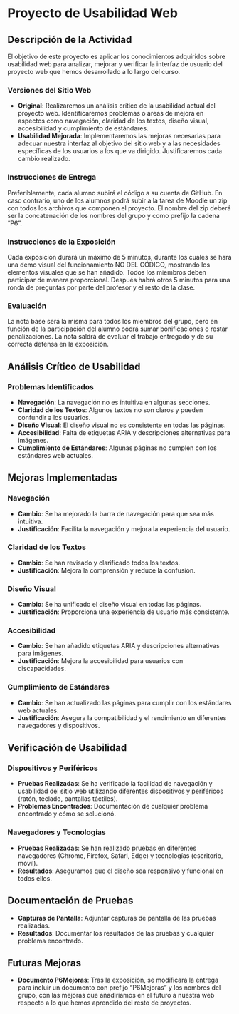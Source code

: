 # Proyecto de Usabilidad Web

## Descripción de la Actividad

El objetivo de este proyecto es aplicar los conocimientos adquiridos sobre usabilidad web para analizar, mejorar y verificar la interfaz de usuario del proyecto web que hemos desarrollado a lo largo del curso. 

### Versiones del Sitio Web

- **Original**: Realizaremos un análisis crítico de la usabilidad actual del proyecto web. Identificaremos problemas o áreas de mejora en aspectos como navegación, claridad de los textos, diseño visual, accesibilidad y cumplimiento de estándares.
- **Usabilidad Mejorada**: Implementaremos las mejoras necesarias para adecuar nuestra interfaz al objetivo del sitio web y a las necesidades específicas de los usuarios a los que va dirigido. Justificaremos cada cambio realizado.

### Instrucciones de Entrega

Preferiblemente, cada alumno subirá el código a su cuenta de GitHub. En caso contrario, uno de los alumnos podrá subir a la tarea de Moodle un zip con todos los archivos que componen el proyecto. El nombre del zip deberá ser la concatenación de los nombres del grupo y como prefijo la cadena “P6”.

### Instrucciones de la Exposición

Cada exposición durará un máximo de 5 minutos, durante los cuales se hará una demo visual del funcionamiento NO DEL CÓDIGO, mostrando los elementos visuales que se han añadido. Todos los miembros deben participar de manera proporcional. Después habrá otros 5 minutos para una ronda de preguntas por parte del profesor y el resto de la clase.

### Evaluación

La nota base será la misma para todos los miembros del grupo, pero en función de la participación del alumno podrá sumar bonificaciones o restar penalizaciones. La nota saldrá de evaluar el trabajo entregado y de su correcta defensa en la exposición.

## Análisis Crítico de Usabilidad

### Problemas Identificados

- **Navegación**: La navegación no es intuitiva en algunas secciones.
- **Claridad de los Textos**: Algunos textos no son claros y pueden confundir a los usuarios.
- **Diseño Visual**: El diseño visual no es consistente en todas las páginas.
- **Accesibilidad**: Falta de etiquetas ARIA y descripciones alternativas para imágenes.
- **Cumplimiento de Estándares**: Algunas páginas no cumplen con los estándares web actuales.

## Mejoras Implementadas

### Navegación

- **Cambio**: Se ha mejorado la barra de navegación para que sea más intuitiva.
- **Justificación**: Facilita la navegación y mejora la experiencia del usuario.

### Claridad de los Textos

- **Cambio**: Se han revisado y clarificado todos los textos.
- **Justificación**: Mejora la comprensión y reduce la confusión.

### Diseño Visual

- **Cambio**: Se ha unificado el diseño visual en todas las páginas.
- **Justificación**: Proporciona una experiencia de usuario más consistente.

### Accesibilidad

- **Cambio**: Se han añadido etiquetas ARIA y descripciones alternativas para imágenes.
- **Justificación**: Mejora la accesibilidad para usuarios con discapacidades.

### Cumplimiento de Estándares

- **Cambio**: Se han actualizado las páginas para cumplir con los estándares web actuales.
- **Justificación**: Asegura la compatibilidad y el rendimiento en diferentes navegadores y dispositivos.

## Verificación de Usabilidad

### Dispositivos y Periféricos

- **Pruebas Realizadas**: Se ha verificado la facilidad de navegación y usabilidad del sitio web utilizando diferentes dispositivos y periféricos (ratón, teclado, pantallas táctiles).
- **Problemas Encontrados**: Documentación de cualquier problema encontrado y cómo se solucionó.

### Navegadores y Tecnologías

- **Pruebas Realizadas**: Se han realizado pruebas en diferentes navegadores (Chrome, Firefox, Safari, Edge) y tecnologías (escritorio, móvil).
- **Resultados**: Aseguramos que el diseño sea responsivo y funcional en todos ellos.

## Documentación de Pruebas

- **Capturas de Pantalla**: Adjuntar capturas de pantalla de las pruebas realizadas.
- **Resultados**: Documentar los resultados de las pruebas y cualquier problema encontrado.

## Futuras Mejoras

- **Documento P6Mejoras**: Tras la exposición, se modificará la entrega para incluir un documento con prefijo “P6Mejoras” y los nombres del grupo, con las mejoras que añadiríamos en el futuro a nuestra web respecto a lo que hemos aprendido del resto de proyectos.